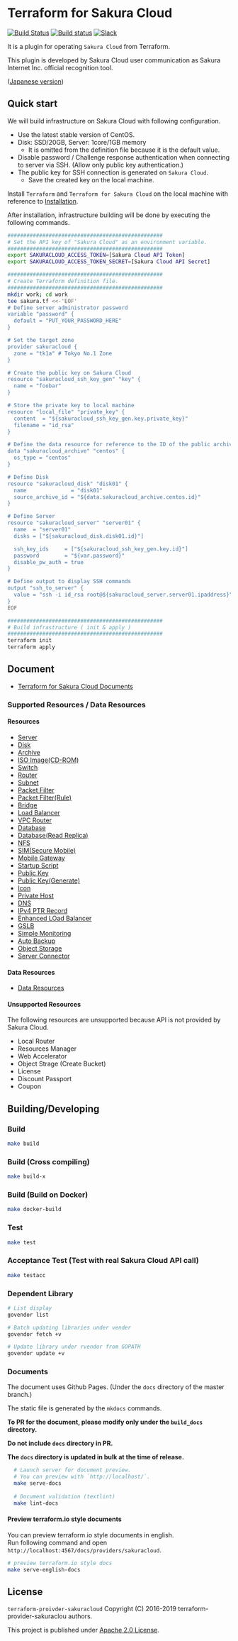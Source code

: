 # Terraform for Sakura Cloud

[![Build Status](https://travis-ci.org/sacloud/terraform-provider-sakuracloud.svg?branch=master)](https://travis-ci.org/sacloud/terraform-provider-sakuracloud)
[![Build status](https://ci.appveyor.com/api/projects/status/paynsb52uauq1jl8?svg=true)](https://ci.appveyor.com/project/sacloud-bot/terraform-provider-sakuracloud)
[![Slack](https://slack.usacloud.jp/badge.svg)](https://slack.usacloud.jp/)

It is a plugin for operating `Sakura Cloud` from Terraform.

This plugin is developed by Sakura Cloud user communication as Sakura Internet Inc. official recognition tool.

([Japanese version](README.md))

## Quick start

We will build infrastructure on Sakura Cloud with following configuration.

- Use the latest stable version of CentOS.
- Disk: SSD/20GB, Server: 1core/1GB memory
  - It is omitted from the definition file because it is the default value.
- Disable password / Challenge response authentication when connecting to server via SSH. (Allow only public key authentication.)
- The public key for SSH connection is generated on `Sakura Cloud`.
  - Save the created key on the local machine.

Install `Terraform` and `Terraform for Sakura Cloud` on the local machine with reference to [Installation](https://sacloud.github.io/terraform-provider-sakuracloud/installation/).

After installation, infrastructure building will be done by executing the following commands.

```bash
#################################################
# Set the API key of "Sakura Cloud" as an environment variable.
#################################################
export SAKURACLOUD_ACCESS_TOKEN=[Sakura Cloud API Token]
export SAKURACLOUD_ACCESS_TOKEN_SECRET=[Sakura Cloud API Secret]

#################################################
# Create Terraform definition file.
#################################################
mkdir work; cd work
tee sakura.tf <<-'EOF'
# Define server administrator password
variable "password" {
  default = "PUT_YOUR_PASSWORD_HERE"
}

# Set the target zone
provider sakuracloud {
  zone = "tk1a" # Tokyo No.1 Zone
}

# Create the public key on Sakura Cloud
resource "sakuracloud_ssh_key_gen" "key" {
  name = "foobar"
}

# Store the private key to local machine
resource "local_file" "private_key" {
  content  = "${sakuracloud_ssh_key_gen.key.private_key}"
  filename = "id_rsa"
}

# Define the data resource for reference to the ID of the public archive (OS)
data "sakuracloud_archive" "centos" {
  os_type = "centos"
}

# Define Disk
resource "sakuracloud_disk" "disk01" {
  name              = "disk01"
  source_archive_id = "${data.sakuracloud_archive.centos.id}"
}

# Define Server
resource "sakuracloud_server" "server01" {
  name  = "server01"
  disks = ["${sakuracloud_disk.disk01.id}"]

  ssh_key_ids     = ["${sakuracloud_ssh_key_gen.key.id}"]
  password        = "${var.password}"
  disable_pw_auth = true
}

# Define output to display SSH commands
output "ssh_to_server" {
  value = "ssh -i id_rsa root@${sakuracloud_server.server01.ipaddress}"
}
EOF

#################################################
# Build infrastructure ( init & apply )
#################################################
terraform init
terraform apply
```

## Document

- [Terraform for Sakura Cloud Documents](https://sacloud.github.io/terraform-provider-sakuracloud/)

### Supported Resources / Data Resources

#### Resources

- [Server](https://sacloud.github.io/terraform-provider-sakuracloud/configuration/resources/server/)
- [Disk](https://sacloud.github.io/terraform-provider-sakuracloud/configuration/resources/disk/)
- [Archive](https://sacloud.github.io/terraform-provider-sakuracloud/configuration/resources/archive/)
- [ISO Image(CD-ROM)](https://sacloud.github.io/terraform-provider-sakuracloud/configuration/resources/cdrom/)
- [Switch](https://sacloud.github.io/terraform-provider-sakuracloud/configuration/resources/switch/)
- [Router](https://sacloud.github.io/terraform-provider-sakuracloud/configuration/resources/internet/)
- [Subnet](https://sacloud.github.io/terraform-provider-sakuracloud/configuration/resources/subnet/)
- [Packet Filter](https://sacloud.github.io/terraform-provider-sakuracloud/configuration/resources/packet_filter/)
- [Packet Filter(Rule)](https://sacloud.github.io/terraform-provider-sakuracloud/configuration/resources/packet_filter_rule/)
- [Bridge](https://sacloud.github.io/terraform-provider-sakuracloud/configuration/resources/bridge/)
- [Load Balancer](https://sacloud.github.io/terraform-provider-sakuracloud/configuration/resources/load_balancer/)
- [VPC Router](https://sacloud.github.io/terraform-provider-sakuracloud/configuration/resources/vpc_router/)
- [Database](https://sacloud.github.io/terraform-provider-sakuracloud/configuration/resources/database/)
- [Database(Read Replica)](https://sacloud.github.io/terraform-provider-sakuracloud/configuration/resources/database_read_replica/)
- [NFS](https://sacloud.github.io/terraform-provider-sakuracloud/configuration/resources/nfs/)
- [SIM(Secure Mobile)](http://sacloud.github.io/terraform-provider-sakuracloud/configuration/resources/sim/)
- [Mobile Gateway](http://sacloud.github.io/terraform-provider-sakuracloud/configuration/resources/mobile_gateway/)
- [Startup Script](https://sacloud.github.io/terraform-provider-sakuracloud/configuration/resources/note/)
- [Public Key](https://sacloud.github.io/terraform-provider-sakuracloud/configuration/resources/ssh_key/)
- [Public Key(Generate)](https://sacloud.github.io/terraform-provider-sakuracloud/configuration/resources/ssh_key_gen/)
- [Icon](https://sacloud.github.io/terraform-provider-sakuracloud/configuration/resources/icon/)
- [Private Host](https://sacloud.github.io/terraform-provider-sakuracloud/configuration/resources/private_host/)
- [DNS](https://sacloud.github.io/terraform-provider-sakuracloud/configuration/resources/dns/)
- [IPv4 PTR Record](https://sacloud.github.io/terraform-provider-sakuracloud/configuration/resources/ipv4_ptr/)
- [Enhanced LOad Balancer](https://sacloud.github.io/terraform-provider-sakuracloud/configuration/resources/proxylb/)
- [GSLB](https://sacloud.github.io/terraform-provider-sakuracloud/configuration/resources/gslb/)
- [Simple Monitoring](https://sacloud.github.io/terraform-provider-sakuracloud/configuration/resources/simple_monitor/)
- [Auto Backup](https://sacloud.github.io/terraform-provider-sakuracloud/configuration/resources/auto_backup/)
- [Object Storage](https://sacloud.github.io/terraform-provider-sakuracloud/configuration/resources/bucket_object/)
- [Server Connector](https://sacloud.github.io/terraform-provider-sakuracloud/configuration/resources/server_connector)

#### Data Resources

- [Data Resources](http://sacloud.github.io/terraform-provider-sakuracloud/configuration/resources/data_resource/)

#### Unsupported Resources

The following resources are unsupported because API is not provided by Sakura Cloud.

- Local Router
- Resources Manager
- Web Accelerator
- Object Strage (Create Bucket)
- License
- Discount Passport
- Coupon

## Building/Developing

### Build

  ```bash
  make build
  ```

### Build (Cross compiling)

  ```bash
  make build-x
  ```

### Build (Build on Docker)

  ```bash
  make docker-build
  ```

### Test

  ```bash
  make test
  ```

### Acceptance Test (Test with real Sakura Cloud API call)

  ```bash
  make testacc
  ```

### Dependent Library

```bash
# List display
govendor list

# Batch updating libraries under vender
govendor fetch +v

# Update library under rvendor from GOPATH
govendor update +v
```

### Documents

The document uses Github Pages. (Under the `docs` directory of the master branch.)

The static file is generated by the `mkdocs` commands.

**To PR for the document, please modify only under the `build_docs` directory.**

**Do not include `docs` directory in PR.**

**The `docs` directory is updated in bulk at the time of release.**

```bash
  # Launch server for document preview.
  # You can preview with `http://localhost/`.
  make serve-docs
  
  # Document validation (textlint)
  make lint-docs
```

#### Preview terraform.io style documents

You can preview terraform.io style documents in english.  
Run following command and open `http://localhost:4567/docs/providers/sakuracloud`.  

```bash
# preview terraform.io style docs
make serve-english-docs 
```

## License

 `terraform-proivder-sakuracloud` Copyright (C) 2016-2019 terraform-provider-sakuraclou authors.

  This project is published under [Apache 2.0 License](LICENSE.txt).

